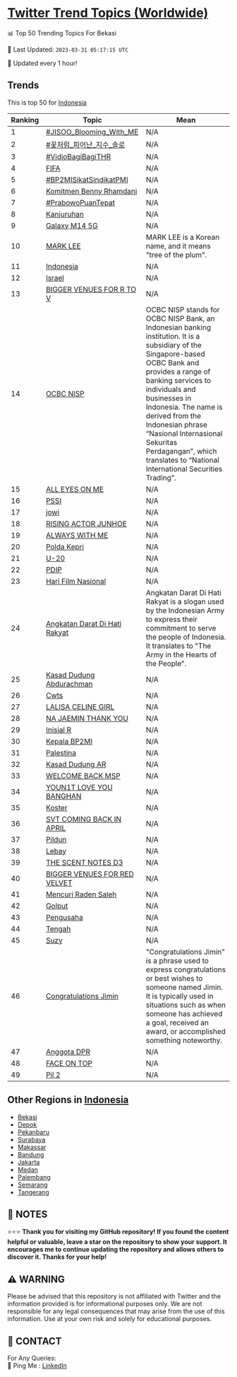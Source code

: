 [Twitter Trend Topics (Worldwide)](https://github.com/ErcinDedeoglu/Twitter-Trend-Topics)
==========


📊 Top 50 Trending Topics For Bekasi

📆 Last Updated: `2023-03-31 05:17:15 UTC`

🔧 Updated every 1 hour!


## Trends

This is top 50 for [Indonesia](</Indonesia>)

| Ranking | Topic | Mean |
| ------- | ------------ | ------------ |
| 1 | [#JISOO_Blooming_With_ME](http://twitter.com/search?q=%23JISOO_Blooming_With_ME) | N/A |
| 2 | [#꽃처럼_피어난_지수_솔로](http://twitter.com/search?q=%23%ea%bd%83%ec%b2%98%eb%9f%bc_%ed%94%bc%ec%96%b4%eb%82%9c_%ec%a7%80%ec%88%98_%ec%86%94%eb%a1%9c) | N/A |
| 3 | [#VidioBagiBagiTHR](http://twitter.com/search?q=%23VidioBagiBagiTHR) | N/A |
| 4 | [FIFA](http://twitter.com/search?q=FIFA) | N/A |
| 5 | [#BP2MISikatSindikatPMI](http://twitter.com/search?q=%23BP2MISikatSindikatPMI) | N/A |
| 6 | [Komitmen Benny Rhamdani](http://twitter.com/search?q=Komitmen+Benny+Rhamdani) | N/A |
| 7 | [#PrabowoPuanTepat](http://twitter.com/search?q=%23PrabowoPuanTepat) | N/A |
| 8 | [Kanjuruhan](http://twitter.com/search?q=Kanjuruhan) | N/A |
| 9 | [Galaxy M14 5G](http://twitter.com/search?q=Galaxy+M14+5G) | N/A |
| 10 | [MARK LEE](http://twitter.com/search?q=MARK+LEE) | MARK LEE is a Korean name, and it means "tree of the plum". |
| 11 | [Indonesia](http://twitter.com/search?q=Indonesia) | N/A |
| 12 | [Israel](http://twitter.com/search?q=Israel) | N/A |
| 13 | [BIGGER VENUES FOR R TO V](http://twitter.com/search?q=BIGGER+VENUES+FOR+R+TO+V) | N/A |
| 14 | [OCBC NISP](http://twitter.com/search?q=OCBC+NISP) | OCBC NISP stands for OCBC NISP Bank, an Indonesian banking institution. It is a subsidiary of the Singapore-based OCBC Bank and provides a range of banking services to individuals and businesses in Indonesia. The name is derived from the Indonesian phrase “Nasional Internasional Sekuritas Perdagangan”, which translates to “National International Securities Trading”. |
| 15 | [ALL EYES ON ME](http://twitter.com/search?q=ALL+EYES+ON+ME) | N/A |
| 16 | [PSSI](http://twitter.com/search?q=PSSI) | N/A |
| 17 | [jowi](http://twitter.com/search?q=jowi) | N/A |
| 18 | [RISING ACTOR JUNHOE](http://twitter.com/search?q=RISING+ACTOR+JUNHOE) | N/A |
| 19 | [ALWAYS WITH ME](http://twitter.com/search?q=ALWAYS+WITH+ME) | N/A |
| 20 | [Polda Kepri](http://twitter.com/search?q=Polda+Kepri) | N/A |
| 21 | [U-20](http://twitter.com/search?q=U-20) | N/A |
| 22 | [PDIP](http://twitter.com/search?q=PDIP) | N/A |
| 23 | [Hari Film Nasional](http://twitter.com/search?q=Hari+Film+Nasional) | N/A |
| 24 | [Angkatan Darat Di Hati Rakyat](http://twitter.com/search?q=Angkatan+Darat+Di+Hati+Rakyat) | Angkatan Darat Di Hati Rakyat is a slogan used by the Indonesian Army to express their commitment to serve the people of Indonesia. It translates to "The Army in the Hearts of the People". |
| 25 | [Kasad Dudung Abdurachman](http://twitter.com/search?q=Kasad+Dudung+Abdurachman) | N/A |
| 26 | [Cwts](http://twitter.com/search?q=Cwts) | N/A |
| 27 | [LALISA CELINE GIRL](http://twitter.com/search?q=LALISA+CELINE+GIRL) | N/A |
| 28 | [NA JAEMIN THANK YOU](http://twitter.com/search?q=NA+JAEMIN+THANK+YOU) | N/A |
| 29 | [Inisial R](http://twitter.com/search?q=Inisial+R) | N/A |
| 30 | [Kepala BP2MI](http://twitter.com/search?q=Kepala+BP2MI) | N/A |
| 31 | [Palestina](http://twitter.com/search?q=Palestina) | N/A |
| 32 | [Kasad Dudung AR](http://twitter.com/search?q=Kasad+Dudung+AR) | N/A |
| 33 | [WELCOME BACK MSP](http://twitter.com/search?q=WELCOME+BACK+MSP) | N/A |
| 34 | [YOUN1T LOVE YOU BANGHAN](http://twitter.com/search?q=YOUN1T+LOVE+YOU+BANGHAN) | N/A |
| 35 | [Koster](http://twitter.com/search?q=Koster) | N/A |
| 36 | [SVT COMING BACK IN APRIL](http://twitter.com/search?q=SVT+COMING+BACK+IN+APRIL) | N/A |
| 37 | [Pildun](http://twitter.com/search?q=Pildun) | N/A |
| 38 | [Lebay](http://twitter.com/search?q=Lebay) | N/A |
| 39 | [THE SCENT NOTES D3](http://twitter.com/search?q=THE+SCENT+NOTES+D3) | N/A |
| 40 | [BIGGER VENUES FOR RED VELVET](http://twitter.com/search?q=BIGGER+VENUES+FOR+RED+VELVET) | N/A |
| 41 | [Mencuri Raden Saleh](http://twitter.com/search?q=Mencuri+Raden+Saleh) | N/A |
| 42 | [Golput](http://twitter.com/search?q=Golput) | N/A |
| 43 | [Pengusaha](http://twitter.com/search?q=Pengusaha) | N/A |
| 44 | [Tengah](http://twitter.com/search?q=Tengah) | N/A |
| 45 | [Suzy](http://twitter.com/search?q=Suzy) | N/A |
| 46 | [Congratulations Jimin](http://twitter.com/search?q=Congratulations+Jimin) | "Congratulations Jimin" is a phrase used to express congratulations or best wishes to someone named Jimin. It is typically used in situations such as when someone has achieved a goal, received an award, or accomplished something noteworthy. |
| 47 | [Anggota DPR](http://twitter.com/search?q=Anggota+DPR) | N/A |
| 48 | [FACE ON TOP](http://twitter.com/search?q=FACE+ON+TOP) | N/A |
| 49 | [Pil 2](http://twitter.com/search?q=Pil+2) | N/A |



## Other Regions in [Indonesia](</Indonesia>)

* [Bekasi](</Indonesia/Bekasi.md>)
* [Depok](</Indonesia/Depok.md>)
* [Pekanbaru](</Indonesia/Pekanbaru.md>)
* [Surabaya](</Indonesia/Surabaya.md>)
* [Makassar](</Indonesia/Makassar.md>)
* [Bandung](</Indonesia/Bandung.md>)
* [Jakarta](</Indonesia/Jakarta.md>)
* [Medan](</Indonesia/Medan.md>)
* [Palembang](</Indonesia/Palembang.md>)
* [Semarang](</Indonesia/Semarang.md>)
* [Tangerang](</Indonesia/Tangerang.md>)



## 📝 NOTES

⭐⭐⭐ **Thank you for visiting my GitHub repository! If you found the content helpful or valuable, leave a star on the repository to show your support. It encourages me to continue updating the repository and allows others to discover it. Thanks for your help!**


## ⚠️ WARNING

Please be advised that this repository is not affiliated with Twitter and the information provided is for informational purposes only. We are not responsible for any legal consequences that may arise from the use of this information. Use at your own risk and solely for educational purposes.


## 📨 CONTACT

 For Any Queries:  
            🏓 Ping Me : [LinkedIn](https://www.linkedin.com/in/ercindedeoglu/)
